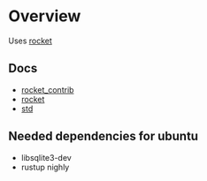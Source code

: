 # Overview
Uses [rocket](https://rocket.rs/v0.4/overview/)

## Docs
- [rocket_contrib](https://rocket.rs/v0.4/overview/)
- [rocket](https://docs.rs/rocket/0.4.5/rocket/index.html)
- [std](https://std.rs)

## Needed dependencies for ubuntu
- libsqlite3-dev
- rustup nighly

